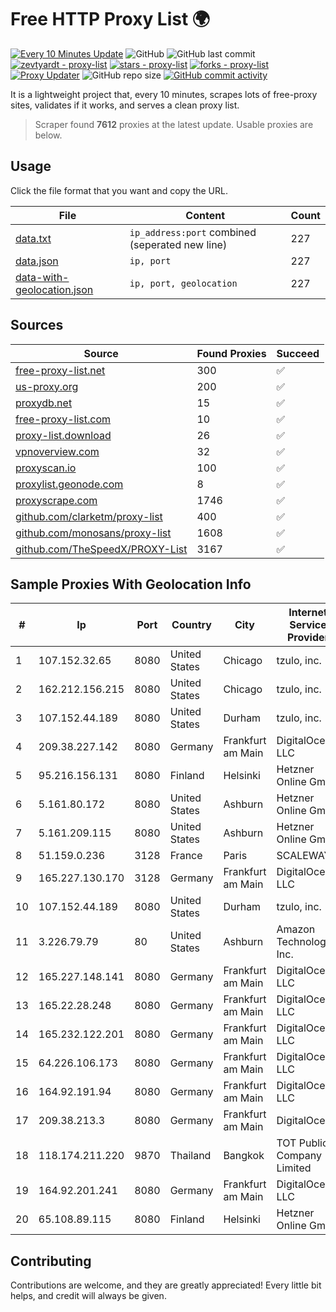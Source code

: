 
# Free HTTP Proxy List 🌍

[![Every 10 Minutes Update](https://github.com/mertguvencli/http-proxy-list/actions/workflows/main.yml/badge.svg?branch=main)](https://github.com/mertguvencli/http-proxy-list/actions/workflows/main.yml)
![GitHub](https://img.shields.io/github/license/mertguvencli/http-proxy-list)
![GitHub last commit](https://img.shields.io/github/last-commit/mertguvencli/http-proxy-list)
[![zevtyardt - proxy-list](https://img.shields.io/static/v1?label=zevtyardt&message=proxy-list&color=blue&logo=github)](https://github.com/zevtyardt/proxy-list "Go to GitHub repo")
[![stars - proxy-list](https://img.shields.io/github/stars/zevtyardt/proxy-list?style=social)](https://github.com/zevtyardt/proxy-list)
[![forks - proxy-list](https://img.shields.io/github/forks/zevtyardt/proxy-list?style=social)](https://github.com/zevtyardt/proxy-list)
[![Proxy Updater](https://github.com/zevtyardt/proxy-list/workflows/Proxy%20Updater/badge.svg)](https://github.com/zevtyardt/proxy-list/actions?query=workflow:"Proxy+Updater")
![GitHub repo size](https://img.shields.io/github/repo-size/zevtyardt/proxy-list)
[![GitHub commit activity](https://img.shields.io/github/commit-activity/m/zevtyardt/proxy-list?logo=commits)](https://github.com/zevtyardt/proxy-list/commits/main)

It is a lightweight project that, every 10 minutes, scrapes lots of free-proxy sites, validates if it works, and serves a clean proxy list.

> Scraper found **7612** proxies at the latest update. Usable proxies are below.

## Usage

Click the file format that you want and copy the URL.

|File|Content|Count|
|----|-------|-----|
|[data.txt](https://raw.githubusercontent.com/mertguvencli/http-proxy-list/main/proxy-list/data.txt)|`ip_address:port` combined (seperated new line)|227|
|[data.json](https://raw.githubusercontent.com/mertguvencli/http-proxy-list/main/proxy-list/data.json)|`ip, port`|227|
|[data-with-geolocation.json](https://raw.githubusercontent.com/mertguvencli/http-proxy-list/main/proxy-list/data-with-geolocation.json)|`ip, port, geolocation`|227|

## Sources

|Source|Found Proxies|Succeed|
|------|-------------|-------|
|[free-proxy-list.net](https://free-proxy-list.net)|300|✅|
|[us-proxy.org](https://www.us-proxy.org)|200|✅|
|[proxydb.net](http://proxydb.net)|15|✅|
|[free-proxy-list.com](https://free-proxy-list.com/?page=&port=&type%5B%5D=http&type%5B%5D=https&up_time=0&search=Search)|10|✅|
|[proxy-list.download](https://www.proxy-list.download/HTTP)|26|✅|
|[vpnoverview.com](https://vpnoverview.com/privacy/anonymous-browsing/free-proxy-servers)|32|✅|
|[proxyscan.io](https://www.proxyscan.io)|100|✅|
|[proxylist.geonode.com](https://proxylist.geonode.com/api/proxy-list?limit=300&page=1&sort_by=lastChecked&sort_type=desc&protocols=http,https)|8|✅|
|[proxyscrape.com](https://api.proxyscrape.com/v2/?request=displayproxies&protocol=http&timeout=10000&country=all&ssl=all&anonymity=all)|1746|✅|
|[github.com/clarketm/proxy-list](https://raw.githubusercontent.com/clarketm/proxy-list/master/proxy-list-raw.txt)|400|✅|
|[github.com/monosans/proxy-list](https://raw.githubusercontent.com/monosans/proxy-list/main/proxies/http.txt)|1608|✅|
|[github.com/TheSpeedX/PROXY-List](https://raw.githubusercontent.com/TheSpeedX/PROXY-List/master/http.txt)|3167|✅|


## Sample Proxies With Geolocation Info

|#|Ip|Port|Country|City|Internet Service Provider|
|-|--|----|-------|----|-------------------------|
|1|107.152.32.65|8080|United States|Chicago|tzulo, inc.|
|2|162.212.156.215|8080|United States|Chicago|tzulo, inc.|
|3|107.152.44.189|8080|United States|Durham|tzulo, inc.|
|4|209.38.227.142|8080|Germany|Frankfurt am Main|DigitalOcean, LLC|
|5|95.216.156.131|8080|Finland|Helsinki|Hetzner Online GmbH|
|6|5.161.80.172|8080|United States|Ashburn|Hetzner Online GmbH|
|7|5.161.209.115|8080|United States|Ashburn|Hetzner Online GmbH|
|8|51.159.0.236|3128|France|Paris|SCALEWAY|
|9|165.227.130.170|3128|Germany|Frankfurt am Main|DigitalOcean, LLC|
|10|107.152.44.189|8080|United States|Durham|tzulo, inc.|
|11|3.226.79.79|80|United States|Ashburn|Amazon Technologies Inc.|
|12|165.227.148.141|8080|Germany|Frankfurt am Main|DigitalOcean, LLC|
|13|165.22.28.248|8080|Germany|Frankfurt am Main|DigitalOcean, LLC|
|14|165.232.122.201|8080|Germany|Frankfurt am Main|DigitalOcean, LLC|
|15|64.226.106.173|8080|Germany|Frankfurt am Main|DigitalOcean, LLC|
|16|164.92.191.94|8080|Germany|Frankfurt am Main|DigitalOcean, LLC|
|17|209.38.213.3|8080|Germany|Frankfurt am Main|DigitalOcean|
|18|118.174.211.220|9870|Thailand|Bangkok|TOT Public Company Limited|
|19|164.92.201.241|8080|Germany|Frankfurt am Main|DigitalOcean, LLC|
|20|65.108.89.115|8080|Finland|Helsinki|Hetzner Online GmbH|



## Contributing

Contributions are welcome, and they are greatly appreciated! Every
little bit helps, and credit will always be given.

